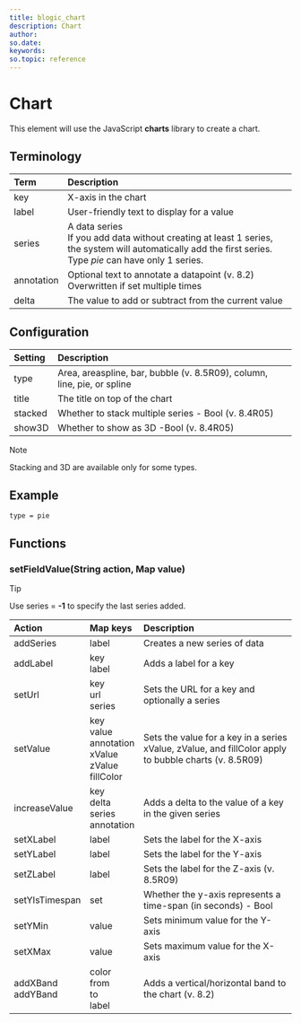 ```yaml
---
title: blogic_chart
description: Chart
author:
so.date:
keywords:
so.topic: reference
---
```


# Chart

This element will use the JavaScript **charts** library to create a chart.

## Terminology

| Term       | Description                                                                          |
|:-----------|:-------------------------------------------------------------------------------------|
| key        | X-axis in the chart                                                                  |
| label      | User-friendly text to display for a value                                            |
| series     | A data series<br>If you add data without creating at least 1 series, the system will automatically add the first series. <br>Type *pie* can have only 1 series. |
| annotation | Optional text to annotate a datapoint (v. 8.2)<br>Overwritten if set multiple times |
| delta      | The value to add or subtract from the current value                                  |

## Configuration

| Setting | Description                                                             |
|:--------|:------------------------------------------------------------------------|
| type    | Area, areaspline, bar, bubble (v. 8.5R09), column, line, pie, or spline |
| title   | The title on top of the chart                                           |
| stacked | Whether to stack multiple series - Bool (v. 8.4R05)                     |
| show3D  | Whether to show as 3D -Bool (v. 8.4R05)                                 |

> [!NOTE]
> Stacking and 3D are available only for some types.

## Example

```crmscript
type = pie
```

## Functions

### setFieldValue(String action, Map value)

> [!TIP]
> Use series = **-1** to specify the last series added.

| Action                | Map keys               | Description                                                             |
|:----------------------|:-----------------------|:------------------------------------------------------------------------|
| addSeries             | label                  | Creates a new series of data                                            |
| addLabel              | key<br>label         | Adds a label for a key                                                  |
| setUrl                | key<br>url<br>series | Sets the URL for a key and optionally a series                          |
| setValue              | key<br>value<br>annotation<br>xValue<br>zValue<br>fillColor | Sets the value for a key in a series<br>xValue, zValue, and fillColor apply to bubble charts (v. 8.5R09) |
| increaseValue         | key<br>delta<br>series<br>annotation | Adds a delta to the value of a key in the given series |
| setXLabel             | label                  | Sets the label for the X-axis                                           |
| setYLabel             | label                  | Sets the label for the Y-axis                                           |
| setZLabel             | label                  | Sets the label for the Z-axis (v. 8.5R09)                               |
| setYIsTimespan        | set                    | Whether the y-axis represents a time-span (in seconds) - Bool           |
| setYMin               | value                  | Sets minimum value for the Y-axis                                       |
| setXMax               | value                  | Sets maximum value for the X-axis                                       |
| addXBand<br>addYBand | color<br>from<br>to<br>label | Adds a vertical/horizontal band to the chart (v. 8.2)          |
